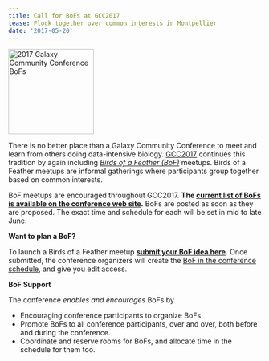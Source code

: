```yaml
---
title: Call for BoFs at GCC2017
tease: Flock together over common interests in Montpellier
date: '2017-05-20'
---
```


<div class="left"><a href="https://docs.google.com/forms/d/e/1FAIpQLSdRCs97OWt47qmMxWZAtSV3TTLJ24IhW0m2lHGPLiqJU0Xkzw/viewform"><img src="/src/events/2017-gcc/gcc2017-bofs.png" alt='2017 Galaxy Community Conference BoFs' width="170" /></a></div>

There is no better place than a Galaxy Community Conference to meet and learn from others doing data-intensive biology.  [GCC2017](https://gcc2017.sciencesconf.org/) continues this tradition by again including *[Birds of a Feather (BoF)](http://en.wikipedia.org/wiki/Birds_of_a_feather_%28computing%29)* meetups.  Birds of a Feather meetups are informal gatherings where participants group together based on common interests.

BoF meetups are encouraged throughout GCC2017.  **The [current list of BoFs is available on the conference web site](http://bit.ly/gcc2017bofs).** BoFs are posted as soon as they are proposed.  The exact time and schedule for each will be set in mid to late June.

**Want to plan a BoF?**

To launch a Birds of a Feather meetup **[submit your BoF idea here](https://docs.google.com/forms/d/e/1FAIpQLSdRCs97OWt47qmMxWZAtSV3TTLJ24IhW0m2lHGPLiqJU0Xkzw/viewform).** Once submitted, the conference organizers will create the [BoF in the conference schedule](http://bit.ly/gcc2016BOFS), and give you edit access.

**BoF Support**

The conference *enables and encourages* BoFs by

* Encouraging conference participants to organize BoFs
* Promote BoFs to all conference participants, over and over, both before and during the conference.
* Coordinate and reserve rooms for BoFs, and allocate time in the schedule for them too.

